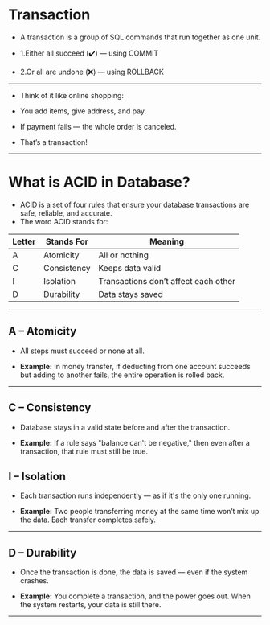 # **Transaction**
- A transaction is a group of SQL commands that run together as one unit.

- 1.Either all succeed (✔️) — using COMMIT

- 2.Or all are undone (❌) — using ROLLBACK

---

- Think of it like online shopping:

- You add items, give address, and pay.
- If payment fails — the whole order is canceled.
- That’s a transaction!

---
# **What is ACID in Database?**
- ACID is a set of four rules that ensure your database transactions are safe, reliable, and accurate.
- The word ACID stands for:
  
| Letter | Stands For  | Meaning                              |
| ------ | ----------- | ------------------------------------ |
| A      | Atomicity   | All or nothing                       |
| C      | Consistency | Keeps data valid                     |
| I      | Isolation   | Transactions don’t affect each other |
| D      | Durability  | Data stays saved                     |

---

## **A – Atomicity**
- All steps must succeed or none at all.

- **Example:** In money transfer, if deducting from one account succeeds but adding to another fails, the entire operation is rolled back.
---
## **C – Consistency**
- Database stays in a valid state before and after the transaction.

- **Example:** If a rule says "balance can't be negative," then even after a transaction, that rule must still be true.

## **I – Isolation**
- Each transaction runs independently — as if it's the only one running.

- **Example:** Two people transferring money at the same time won’t mix up the data. Each transfer completes safely.
---
## **D – Durability**
- Once the transaction is done, the data is saved — even if the system crashes.

- **Example:** You complete a transaction, and the power goes out. When the system restarts, your data is still there.
---
  
